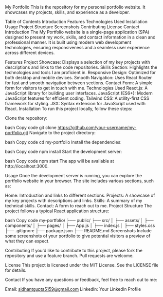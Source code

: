 My Portfolio
This is the repository for my personal portfolio website. It showcases my projects, skills, and experience as a developer.

Table of Contents
Introduction
Features
Technologies Used
Installation
Usage
Project Structure
Screenshots
Contributing
License
Contact
Introduction
The My Portfolio website is a single-page application (SPA) designed to present my work, skills, and contact information in a clean and professional manner. It is built using modern web development technologies, ensuring responsiveness and a seamless user experience across different devices.

Features
Project Showcase: Displays a selection of my key projects with descriptions and links to the code repositories.
Skills Section: Highlights the technologies and tools I am proficient in.
Responsive Design: Optimized for both desktop and mobile devices.
Smooth Navigation: Uses React Router for fast and smooth navigation between sections.
Contact Form: A simple form for visitors to get in touch with me.
Technologies Used
React.js: A JavaScript library for building user interfaces.
JavaScript (ES6+): Modern JavaScript features for efficient coding.
Tailwind CSS: A utility-first CSS framework for styling.
JSX: Syntax extension for JavaScript used with React.
Installation
To run this project locally, follow these steps:

Clone the repository:

bash
Copy code
git clone https://github.com/your-username/my-portfolio.git
Navigate to the project directory:

bash
Copy code
cd my-portfolio
Install the dependencies:

bash
Copy code
npm install
Start the development server:

bash
Copy code
npm start
The app will be available at http://localhost:3000.

Usage
Once the development server is running, you can explore the portfolio website in your browser. The site includes various sections, such as:

Home: Introduction and links to different sections.
Projects: A showcase of my key projects with descriptions and links.
Skills: A summary of my technical skills.
Contact: A form to reach out to me.
Project Structure
The project follows a typical React application structure:

bash
Copy code
my-portfolio/
├── public/
├── src/
│   ├── assets/
│   ├── components/
│   ├── pages/
│   ├── App.js
│   ├── index.js
│   ├── styles.css
├── .gitignore
├── package.json
├── README.md
Screenshots
Include some screenshots of your portfolio to give potential visitors a preview of what they can expect.

Contributing
If you'd like to contribute to this project, please fork the repository and use a feature branch. Pull requests are welcome.

License
This project is licensed under the MIT License. See the LICENSE file for details.

Contact
If you have any questions or feedback, feel free to reach out to me:

Email: sidhantgupta5159@gmail.com
LinkedIn: Your LinkedIn Profile
